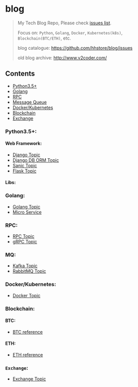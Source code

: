 # blog

> My Tech Blog Repo, Please check [issues list](https://github.com/hhstore/blog/issues).
>
> Focus on: `Python`, `Golang`, `Docker`, `Kubernetes(k8s)`, `Blockchain(BTC/ETH)`, etc.
>
> blog catalogue: https://github.com/hhstore/blog/issues
>
> old blog archive: http://www.v2coder.com/


## Contents

- [Python3.5+](#python3.5+)
- [Golang](#golang)
- [RPC](#rpc)
- [Message Queue](#mq)
- [Docker/Kubernetes](#Docker/Kubernetes)
- [Blockchain](#Blockchain)
- [Exchange](#exchange)



### Python3.5+:

#### Web Framework:

- [Django Topic](https://github.com/hhstore/blog/labels/Py-Django)
- [Django DB ORM Topic](https://github.com/hhstore/blog/labels/DB-ORM)
- [Sanic Topic](https://github.com/hhstore/blog/labels/Py-Sanic)
- [Flask Topic](https://github.com/hhstore/blog/labels/Py-Flask)

#### Libs:


### Golang:

- [Golang Topic](https://github.com/hhstore/blog/labels/Golang)
- [Micro Service](https://github.com/hhstore/blog/labels/MicroService)

### RPC:

- [RPC Topic](https://github.com/hhstore/blog/labels/RPC)
- [gRPC Topic](https://github.com/hhstore/blog/labels/gRPC)

### MQ:

- [Kafka Topic](https://github.com/hhstore/blog/labels/MQ-Kafka)
- [RabbitMQ Topic](https://github.com/hhstore/blog/labels/MQ-RabbitMQ)

### Docker/Kubernetes:

- [Docker Topic](https://github.com/hhstore/blog/labels/Docker)


### Blockchain:


#### BTC:

- [BTC reference](https://github.com/hhstore/blog/issues/14)

#### ETH:

- [ETH reference](https://github.com/hhstore/blog/issues/13)


### `Exchange`:

- [Exchange Topic](https://github.com/hhstore/blog/labels/Exchange)


